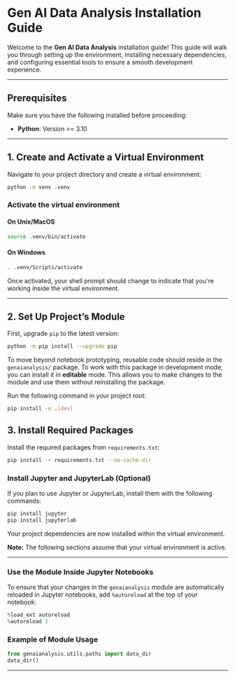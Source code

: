 # Gen AI Data Analysis Installation Guide

Welcome to the **Gen AI Data Analysis** installation guide! This guide will walk you through setting up the environment, installing necessary dependencies, and configuring essential tools to ensure a smooth development experience.

---

## Prerequisites

Make sure you have the following installed before proceeding:

- **Python**: Version >= 3.10

---

## 1. Create and Activate a Virtual Environment

Navigate to your project directory and create a virtual environment:

```bash
python -m venv .venv
```

### Activate the virtual environment

#### On Unix/MacOS

```bash
source .venv/bin/activate
```

#### On Windows

```bash
. .venv/Scripts/activate
```

Once activated, your shell prompt should change to indicate that you're working inside the virtual environment.

---

## 2. Set Up Project’s Module

First, upgrade `pip` to the latest version:

```bash
python -m pip install --upgrade pip
```

To move beyond notebook prototyping, reusable code should reside in the `genaianalysis/` package. To work with this package in development mode, you can install it in **editable** mode. This allows you to make changes to the module and use them without reinstalling the package.

Run the following command in your project root:

```bash
pip install -e .[dev]
```

## 3. Install Required Packages

Install the required packages from `requirements.txt`:

```bash
pip install -r requirements.txt --no-cache-dir
```

### Install Jupyter and JupyterLab (Optional)

If you plan to use Jupyter or JupyterLab, install them with the following commands:

```bash
pip install jupyter
pip install jupyterlab
```

Your project dependencies are now installed within the virtual environment.

**Note:** The following sections assume that your virtual environment is active.

---

### Use the Module Inside Jupyter Notebooks

To ensure that your changes in the `genaianalysis` module are automatically reloaded in Jupyter notebooks, add `%autoreload` at the top of your notebook:

```python
%load_ext autoreload
%autoreload 2
```

### Example of Module Usage

```python
from genaianalysis.utils.paths import data_dir
data_dir()
```

---
